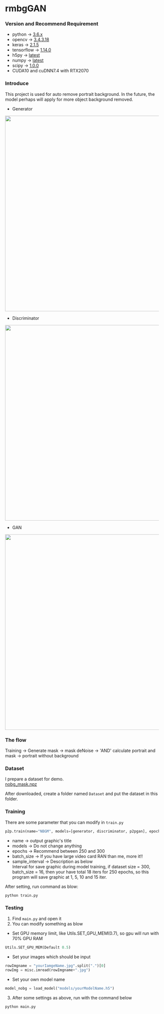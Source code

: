 # rmbgGAN

### Version and Recommend Requirement
- python -> [3.6.x](https://www.python.org/downloads/)
- opencv -> [3.4.3.18](https://pypi.org/project/opencv-python/3.4.3.18/)
- keras -> [2.1.5](https://pypi.org/project/Keras/2.1.5/)
- tensorflow -> [1.14.0](https://pypi.org/project/tensorflow/1.14.0/)
- h5py -> [latest](https://pypi.org/project/h5py/)
- numpy -> [latest](https://pypi.org/project/numpy/)
- scipy -> [1.0.0](https://pypi.org/project/scipy/1.0.0)
- CUDA10 and cuDNN7.4 with RTX2070

### Introduce
This project is used for auto remove portrait background. In the future,
the model perhaps will apply for more object background removed.

- Generator
<p align="center">
	<img src="ModelStructure/gen.png" width="640"\>
</p>

- Discriminator
<p align="center">
	<img src="ModelStructure/dis.png" width="640"\>
</p>

- GAN
<p align="center">
	<img src="ModelStructure/gan.png" width="640"\>
</p>

### The flow
Training -> Generate mask -> mask deNoise -> 'AND' calculate portrait and mask -> portrait without background

### Dataset
I prepare a dataset for demo.</br>
[nobg_mask.npz](https://mega.nz/#!q4FnyILY!4f6a7rygALMMuUycWWIpn5LhCdwN-LM3ZI2dFHcH1Dw)

After downloaded, create a folder named `Dataset` and put the dataset in this folder.

### Training
There are some parameter that you can modify in `train.py`
```python
p2p.train(name="NBGM", models=[generator, discriminator, p2pgan], epochs=250, batch_size=16, sample_interval=5)
```
- name -> output graphic's title
- models -> Do not change anything
- epochs -> Recommend between 250 and 300
- batch_size -> If you have large video card RAN than me, more it!!
- sample_interval -> Description as below</br>
Interval for save graphic during model training,
if dataset size = 300, batch_size = 16, then your have total 18 iters for 250 epochs,
so this program will save graphic at 1, 5, 10 and 15 iter.


After setting, run command as blow:
```bash
python train.py
```

### Testing
1. Find `main.py` and open it
2. You can modify something as blow
- Set GPU memory limit, like Utils.SET_GPU_MEM(0.7), so gpu will run with 70% GPU RAM
```python
Utils.SET_GPU_MEM(Default 0.5)
```

- Set your images which should be input
```python
rowImgname = "yourIamgeName.jpg".split(".")[0]
rowImg = misc.imread(rowImgname+".jpg")
```

- Set your own model name
```python
model_nobg = load_model("models/yourModelName.h5")
```

3. After some settings as above, run with the command below
```bash
python main.py
```

